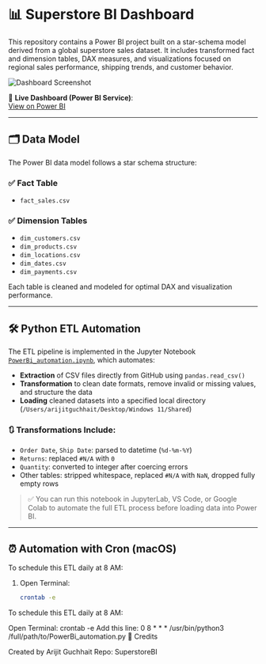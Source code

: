 # 📊 Superstore BI Dashboard

This repository contains a Power BI project built on a star-schema model derived from a global superstore sales dataset. It includes transformed fact and dimension tables, DAX measures, and visualizations focused on regional sales performance, shipping trends, and customer behavior.

![Dashboard Screenshot](./Screenshot%202025-07-20%20at%201.12.43%E2%80%AFAM.png)

🔗 **Live Dashboard (Power BI Service)**:  
[View on Power BI](https://app.fabric.microsoft.com/links/sw5bBg-hlH?ctid=17dcb00c-6941-4050-b69e-bd7eb8951712&pbi_source=linkShare&bookmarkGuid=22bf2c5b-06eb-4c25-8b90-af21d9346ee5)

---

## 🗂️ Data Model

The Power BI data model follows a star schema structure:

### ✅ Fact Table
- `fact_sales.csv`

### ✅ Dimension Tables
- `dim_customers.csv`
- `dim_products.csv`
- `dim_locations.csv`
- `dim_dates.csv`
- `dim_payments.csv`

Each table is cleaned and modeled for optimal DAX and visualization performance.

---

## 🛠️ Python ETL Automation

The ETL pipeline is implemented in the Jupyter Notebook [`PowerBi_automation.ipynb`](./PowerBi_automation.ipynb), which automates:

- **Extraction** of CSV files directly from GitHub using `pandas.read_csv()`
- **Transformation** to clean date formats, remove invalid or missing values, and structure the data
- **Loading** cleaned datasets into a specified local directory (`/Users/arijitguchhait/Desktop/Windows 11/Shared`)

### 🔃 Transformations Include:
- `Order Date`, `Ship Date`: parsed to datetime (`%d-%m-%Y`)
- `Returns`: replaced `#N/A` with `0`
- `Quantity`: converted to integer after coercing errors
- Other tables: stripped whitespace, replaced `#N/A` with `NaN`, dropped fully empty rows

> ✅ You can run this notebook in JupyterLab, VS Code, or Google Colab to automate the full ETL process before loading data into Power BI.

---

## ⏰ Automation with Cron (macOS)

To schedule this ETL daily at 8 AM:

1. Open Terminal:
   ```bash
   crontab -e


To schedule this ETL daily at 8 AM:

Open Terminal:
crontab -e
Add this line:
0 8 * * * /usr/bin/python3 /full/path/to/PowerBi_automation.py
📎 Credits

Created by Arijit Guchhait
Repo: SuperstoreBI
